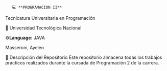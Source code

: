        💻 **PROGRAMACION II**
       
Tecnicatura Universitaria en Programación 

📍 Universidad Tecnológica Nacional

⚙️**Language:** JAVA
 

Masseroni, Ayelen


📂 Descripción del Repositorio
Este repositorio almacena todas los trabajos prácticos realizados durante la cursada de Programación 2 de la carrera.
